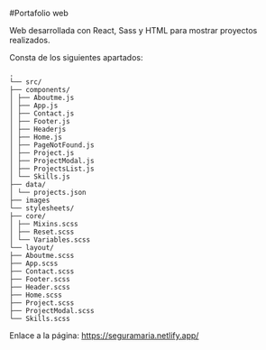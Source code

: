 #Portafolio web

Web desarrollada con React, Sass y HTML para mostrar proyectos realizados.

Consta de los siguientes apartados:

```
.
└── src/
├── components/
│ ├── Aboutme.js
│ ├── App.js
│ ├── Contact.js
│ ├── Footer.js
│ ├── Headerjs
│ ├── Home.js
│ ├── PageNotFound.js
│ ├── Project.js
│ ├── ProjectModal.js
│ ├── ProjectsList.js
│ └── Skills.js
├── data/
│ └── projects.json
├── images
└── stylesheets/
├── core/
│ ├── Mixins.scss
│ ├── Reset.scss
│ └── Variables.scss
└── layout/
├── Aboutme.scss
├── App.scss
├── Contact.scss
├── Footer.scss
├── Header.scss
├── Home.scss
├── Project.scss
├── ProjectModal.scss
└── Skills.scss
```

Enlace a la página: https://seguramaria.netlify.app/
